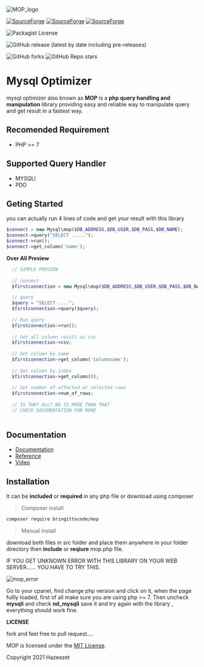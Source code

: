 
![MOP_logo](https://user-images.githubusercontent.com/52476329/137361314-296884d7-2b98-4069-b753-c20d15ac4c67.png)

[![SourceForge](https://img.shields.io/sourceforge/dm/bitc-mop?color=blue&style=for-the-badge)](https://sourceforge.net/projects/bitc-mop/files/latest/download)
[![SourceForge](https://img.shields.io/sourceforge/dw/bitc-mop?color=blue&style=for-the-badge)](https://sourceforge.net/projects/bitc-mop/files/latest/download) 
[![SourceForge](https://img.shields.io/sourceforge/dt/bitc-mop?color=blue&style=for-the-badge)](https://sourceforge.net/projects/bitc-mop/files/latest/download)

![Packagist License](https://img.shields.io/packagist/l/bringittocode/mop?color=blue&style=for-the-badge)

![GitHub release (latest by date including pre-releases)](https://img.shields.io/github/v/release/bringittocode/mop?include_prereleases&style=for-the-badge)

![GitHub forks](https://img.shields.io/github/forks/bringittocode/mop?style=for-the-badge)
![GitHub Repo stars](https://img.shields.io/github/stars/bringittocode/mop?style=for-the-badge)
# Mysql Optimizer
mysql optimizer also known as **MOP** is a **php query handling and manipulation** library providing easy and reliable way to manipulate query and get result in a fastest way.

## Recomended Requirement
- PHP >= 7

## Supported Query Handler
- MYSQLI
- PDO

## Geting Started
  you can actually run 4 lines of code and get your result with this library
  ```php
 $connect = new Mysql\mop($DB_ADDRESS,$DB_USER,$DB_PASS,$DB_NAME);
 $connect->query("SELECT .....");
 $connect->run();
 $connect->get_column('name');
  ```
  **Over All Preview**
  ```php
    // SIMPLE PREVIEW
    
    // connect
    $firstconnection = new Mysql\mop($DB_ADDRESS,$DB_USER,$DB_PASS,$DB_NAME);

    // query
    $query = "SELECT ....";
    $firstconnection->query($query);
    
    // Run query
    $firstconnection->run();
    
    // Get all column result as csv
    $firstconnection->csv;
    
    // Get column by name
    $firstconnection->get_column('columnname');
    
    // Get column by index
    $firstconnection->get_column(0);
    
    // Get number of affected or selected rows
    $firstconnection->num_of_rows;
    
    // IS THAT ALL? NO IS MORE THAN THAT
    // CHECK DOCUMENTATION FOR MORE
    
  ```

## Documentation
 * [Documentation](https://github.com/Bringittocode/mop/wiki)
 * [Reference](https://github.com/Bringittocode/mop/wiki/reference)
 * [Video](https://youtube.com/playlist?list=PLJPXjarj_PAq1zGQpT8gOYqedDLsrjq9C)
 
## Installation
  It can be **included** or **required** in any php file or download using composer
  > Composer install
  ```bash
  composer require bringittocode/mop
  ```
  > Manual install

  download both files in src folder and place them anywhere in your folder directory then **include** or **reqiure** mop.php file.
  
  IF YOU GET UNKNOWN ERROR WITH THIS LIBRARY ON YOUR WEB SERVER...... YOU HAVE TO TRY THIS.
  
  ![mop_error](https://user-images.githubusercontent.com/52476329/133803606-93310987-82cb-464f-8186-d4bab7c9667c.png)
  
  Go to your cpanel, find change php version and click on it, when the page fullly loaded, first of all make sure you are using php >= 7.
  Then uncheck **mysqli** and check **nd_mysqli** save it and try again with the library , everything should work fine.
  
   **LICENSE**
   
   fork and feel free to pull request....
   
   MOP is licensed under the [MIT License](http://opensource.org/licenses/MIT).

   Copyright 2021 Hazeezet
